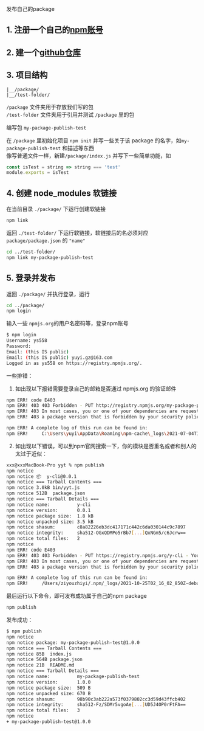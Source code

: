 发布自己的package

## 1. 注册一个自己的[npm账号](https://www.npmjs.com/signup)

## 2. 建一个[github仓库](git@github.com:ys558/my-npm-module-test.git)

## 3. 项目结构

```
|__/package/
|__/test-folder/
```

`/package` 文件夹用于存放我们写的包   
`/test-folder` 文件夹用于引用并测试 `/package` 里的包

编写包 `my-package-publish-test`

在 `/package` 里初始化项目 `npm init` 并写一些关于该 package 的名字，如`my-package-publish-test` 和描述等东西    
像写普通文件一样，新建`/package/index.js` 并写下一些简单功能，如

```js
const isTest = string => string === 'test'
module.exports = isTest
```

## 4. 创建 node_modules 软链接

在当前目录 `./package/` 下运行创建软链接
```bash
npm link
```

返回 `./test-folder/` 下运行软链接，软链接后的名必须对应 `package/package.json` 的 `"name"`

```bash
cd ../test-folder/
npm link my-package-publish-test
```

## 5. 登录并发布
返回 `./package/` 并执行登录，运行
```bash
cd ../package/
npm login
```

输入一些 `npmjs.org`的用户名密码等，登录npm账号
```bash
$ npm login
Username: ys558
Password:
Email: (this IS public)
Email: (this IS public) yuyi.gz@163.com
Logged in as ys558 on https://registry.npmjs.org/.
```

一些排错：

1. 如出现以下报错需要登录自己的邮箱是否通过 npmjs.org 的验证邮件

```bash
npm ERR! code E403
npm ERR! 403 403 Forbidden - PUT http://registry.npmjs.org/my-package-publish-test - Forbidden
npm ERR! 403 In most cases, you or one of your dependencies are requesting
npm ERR! 403 a package version that is forbidden by your security policy.

npm ERR! A complete log of this run can be found in:
npm ERR!     C:\Users\yuyi\AppData\Roaming\npm-cache\_logs\2021-07-04T12_02_21_879Z-debug.log
```

2. 如出现以下错误，可以到npm官网搜索一下，你的模块是否重名或者和别人的太过于近似：

```bash
xxx@xxxMacBook-Pro yyt % npm publish
npm notice 
npm notice 📦  y-cli@0.0.1
npm notice === Tarball Contents === 
npm notice 3.0kB bin/yyt.js  
npm notice 512B  package.json
npm notice === Tarball Details === 
npm notice name:          y-cli                                   
npm notice version:       0.0.1                                   
npm notice package size:  1.8 kB                                  
npm notice unpacked size: 3.5 kB                                  
npm notice shasum:        c8a82226eb3dc417171c442c6da030144c9c7897
npm notice integrity:     sha512-OGxQDMPo5rBb7[...]QxNGm5/c6Jcrw==
npm notice total files:   2                                       
npm notice 
npm ERR! code E403
npm ERR! 403 403 Forbidden - PUT https://registry.npmjs.org/y-cli - You do not have permission to publish "y-cli". Are you logged in as the correct user?
npm ERR! 403 In most cases, you or one of your dependencies are requesting
npm ERR! 403 a package version that is forbidden by your security policy.

npm ERR! A complete log of this run can be found in:
npm ERR!     /Users/ziyouzhiyi/.npm/_logs/2021-10-25T02_16_02_850Z-debug.log
```

最后运行以下命令，即可发布成功属于自己的npm package
```bash
npm publish
```

发布成功：
```bash
$ npm publish
npm notice 
npm notice package: my-package-publish-test@1.0.0
npm notice === Tarball Contents ===
npm notice 85B  index.js
npm notice 564B package.json
npm notice 21B  README.md
npm notice === Tarball Details ===
npm notice name:          my-package-publish-test
npm notice version:       1.0.0
npm notice package size:  509 B
npm notice unpacked size: 670 B
npm notice shasum:        98b90c3ab222a573f0379802cc3d59d43ffcb402
npm notice integrity:     sha512-Fz/SDMr5vgoAe[...]UD5J4OP0rFtFA==
npm notice total files:   3
npm notice
+ my-package-publish-test@1.0.0
```
